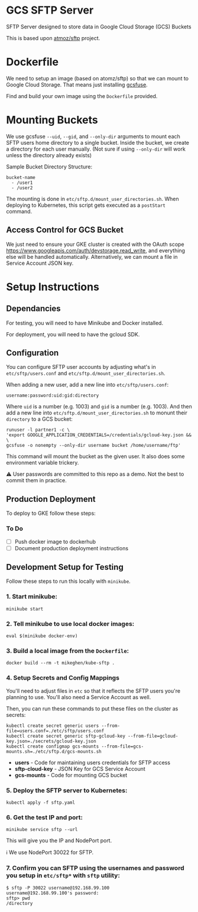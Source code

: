 # GCS SFTP Server
SFTP Server designed to store data in Google Cloud Storage (GCS) Buckets

This is based upon [atmoz/sftp](https://github.com/atmoz/sftp) project.

# Dockerfile
We need to setup an image (based on atomz/sftp) so that we can mount to Google Cloud Storage. That means just installing [gcsfuse](https://github.com/GoogleCloudPlatform/gcsfuse/tree/master/docs).

Find and build your own image using the `Dockerfile` provided.


# Mounting Buckets
We use gcsfuse `--uid`, `--gid`, and `--only-dir` arguments to mount each SFTP users home directory to a single bucket. Inside the bucket, we create a directory for each user manually. (Not sure if using `--only-dir` will work unless the directory already exists)

Sample Bucket Directory Structure:
```
bucket-name
  - /user1
  - /user2
```

The mounting is done in `etc/sftp.d/mount_user_directories.sh`. When deploying to Kubernetes, this script gets executed as a `postStart` command.

## Access Control for GCS Bucket
We just need to ensure your GKE cluster is created with the OAuth scope https://www.googleapis.com/auth/devstorage.read_write, and everything else will be handled automatically. Alternatively, we can mount a file in Service Account JSON key.

# Setup Instructions
## Dependancies
For testing, you will need to have Minikube and Docker installed.

For deployment, you will need to have the gcloud SDK.

## Configuration
You can configure SFTP user accounts by adjusting what's in `etc/sftp/users.conf` and `etc/sftp.d/mount_user_directories.sh`.

When adding a new user, add a new line into `etc/sftp/users.conf`:
```
username:password:uid:gid:directory
```
Where `uid` is a number (e.g. 1003) and `gid` is a number (e.g. 1003).
And then add a new line into `etc/sftp.d/mount_user_directories.sh` to monunt their `directory` to a GCS bucket:
```
runuser -l partner1 -c \
'export GOOGLE_APPLICATION_CREDENTIALS=/credentials/gcloud-key.json && \
gcsfuse -o nonempty --only-dir username bucket /home/username/ftp'
```
This command will mount the bucket as the given user. It also does some environment variable trickery.

:warning: User passwords are committed to this repo as a demo. Not the best to commit them in practice.

## Production Deployment
To deploy to GKE follow these steps:

### To Do
- [ ] Push docker image to dockerhub
- [ ] Document production deployment instructions

## Development Setup for Testing
Follow these steps to run this locally with `minikube`.

### 1. Start minikube:
```
minikube start
```

### 2. Tell minikube to use local docker images:
```
eval $(minikube docker-env)
```

### 3. Build a local image from the `Dockerfile`:
```
docker build --rm -t mikeghen/kube-sftp .
```

### 4. Setup Secrets and Config Mappings
You'll need to adjust files in `etc` so that it reflects the SFTP users you're planning to use. You'll also need a Service Account as well.

Then, you can run these commands to put these files on the cluster as secrets:
```
kubectl create secret generic users --from-file=users.conf=./etc/sftp/users.conf
kubectl create secret generic sftp-gcloud-key --from-file=gcloud-key.json=./secrets/gcloud-key.json
kubectl create configmap gcs-mounts --from-file=gcs-mounts.sh=./etc/sftp.d/gcs-mounts.sh
```
* **users** - Code for maintaining users credentials for SFTP access
* **sftp-cloud-key** - JSON Key for GCS Service Account
* **gcs-mounts** - Code for mounting GCS bucket

### 5. Deploy the SFTP server to Kubernetes:
```
kubectl apply -f sftp.yaml
```
### 6. Get the test IP and port:
```
minikube service sftp --url
```
This will give you the IP and NodePort port.

:information_source: We use NodePort 30022 for SFTP.

### 7. Confirm you can SFTP using the usernames and password you setup in `etc/sftp*` with `sftp` utility:
```
$ sftp -P 30022 username@192.168.99.100
username@192.168.99.100's password:
sftp> pwd
/directory
```
